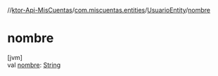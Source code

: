 //[ktor-Api-MisCuentas](../../../index.md)/[com.miscuentas.entities](../index.md)/[UsuarioEntity](index.md)/[nombre](nombre.md)

# nombre

[jvm]\
val [nombre](nombre.md): [String](https://kotlinlang.org/api/latest/jvm/stdlib/kotlin/-string/index.html)
